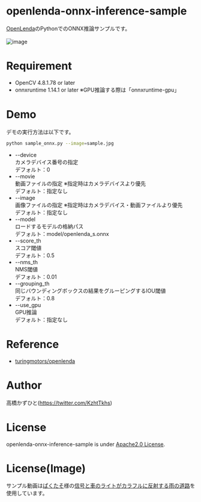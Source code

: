 # openlenda-onnx-inference-sample
[OpenLenda](https://github.com/turingmotors/openlenda)のPythonでのONNX推論サンプルです。<br>
<br>
![image](https://github.com/Kazuhito00/openlenda-onnx-inference-sample/assets/37477845/6ec75ecf-ad4f-433b-96a1-8e7ad4a42a91)


# Requirement 
* OpenCV 4.8.1.78 or later
* onnxruntime 1.14.1 or later ※GPU推論する際は「onnxruntime-gpu」

# Demo
デモの実行方法は以下です。
```bash
python sample_onnx.py --image=sample.jpg
```
* --device<br>
カメラデバイス番号の指定<br>
デフォルト：0
* --movie<br>
動画ファイルの指定 ※指定時はカメラデバイスより優先<br>
デフォルト：指定なし
* --image<br>
画像ファイルの指定 ※指定時はカメラデバイス・動画ファイルより優先<br>
デフォルト：指定なし
* --model<br>
ロードするモデルの格納パス<br>
デフォルト：model/openlenda_s.onnx
* --score_th<br>
スコア閾値<br>
デフォルト：0.5
* --nms_th<br>
NMS閾値<br>
デフォルト：0.01
* --grouping_th<br>
同じバウンディングボックスの結果をグルーピングするIOU閾値<br>
デフォルト：0.8
* --use_gpu<br>
GPU推論<br>
デフォルト：指定なし

# Reference
* [turingmotors/openlenda](https://github.com/turingmotors/openlenda)

# Author
高橋かずひと(https://twitter.com/KzhtTkhs)
 
# License 
openlenda-onnx-inference-sample is under [Apache2.0 License](LICENSE).

# License(Image)
サンプル動画は[ぱくたそ](https://www.pakutaso.com/)様の[信号と車のライトがカラフルに反射する雨の道路](https://www.pakutaso.com/20230304087post-46153.html)を使用しています。
